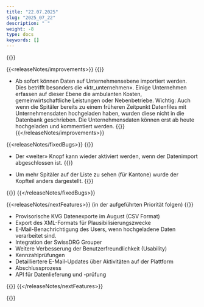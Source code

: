 ```yaml
---
title: "22.07.2025" 
slug: "2025_07_22" 
description: " "
weight: -8
type: docs
keywords: []
---
```


{{<releaseNotes>}}

{{<releaseNotes/improvements>}}
{{<markdown>}}

- Ab sofort können Daten auf Unternehmensebene importiert werden. Dies betrifft besonders die «ktr_unternehmen». Einige Unternehmen erfassen auf dieser Ebene die ambulanten Kosten, gemeinwirtschaftliche Leistungen oder Nebenbetriebe. Wichtig: Auch wenn die Spitäler bereits zu einem früheren Zeitpunkt Datenfiles mit Unternehmensdaten hochgeladen haben, wurden diese nicht in die Datenbank geschrieben. Die Unternehmensdaten können erst ab heute hochgeladen und kommentiert werden.
{{</markdown>}}
{{</releaseNotes/improvements>}}

{{<releaseNotes/fixedBugs>}}
{{<markdown>}}

- Der «weiter» Knopf kann wieder aktiviert werden, wenn der Datenimport abgeschlossen ist.
{{<insertImage image="bug_suivant_d.png" class="edge max-w-90">}}

- Um mehr Spitäler auf der Liste zu sehen (für Kantone) wurde der Kopfteil anders dargestellt.
{{<insertImage image="bug_liste_hop_d.png" class="edge max-w-90">}}

{{</markdown>}}
{{</releaseNotes/fixedBugs>}}

{{<releaseNotes/nextFeatures>}} (in der aufgeführten Priorität folgen)
{{<markdown>}}

- Provisorische KVG Datenexporte im August (CSV Format)
- Export des XML-Formats für Plausibilisierungszwecke 
- E-Mail-Benachrichtigung des Users, wenn hochgeladene Daten verarbeitet sind.
- Integration der SwissDRG Grouper
- Weitere Verbesserung der Benutzerfreundlichkeit (Usability)
- Kennzahlprüfungen
- Detailliertere E-Mail-Updates über Aktivitäten auf der Plattform
- Abschlussprozess
- API für Datenlieferung und -prüfung

{{</markdown>}}
{{</releaseNotes/nextFeatures>}}

{{</releaseNotes>}}
